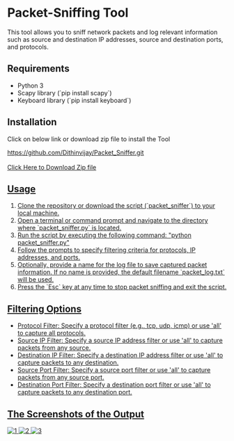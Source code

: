 <h1>Packet-Sniffing Tool</h1>
<p>This tool allows you to sniff network packets and log relevant information such as source and destination IP addresses, source and destination ports, and protocols.
</p>
<h2>Requirements</h2>
<ul>
<li>
Python 3
</li>
<li>
Scapy library (`pip install scapy`)
</li>
<li>
Keyboard library (`pip install keyboard`)
</li>
</li>
</ul>
<h2>
  Installation
</h2>
<p>Click on below link or download zip file to install the Tool</p>
<a href="https://github.com/Dithinvijay/Packet_Sniffer.git">https://github.com/Dithinvijay/Packet_Sniffer.git</a> 
<br>
<br>
<a href="https://github.com/Dithinvijay/Packet_Sniffer/archive/refs/heads/main.zip">Click Here to Download Zip file</>
<h2>Usage</h2>
<ol>
<li>Clone the repository or download the script (`packet_sniffer`) to your local machine.</li>
<li>Open a terminal or command prompt and navigate to the directory where `packet_sniffer.py` is located.</li>
<li>Run the script by executing the following command: "python packet_sniffer.py"</li>
<li>Follow the prompts to specify filtering criteria for protocols, IP addresses, and ports.</li>
<li> Optionally, provide a name for the log file to save captured packet information. If no name is provided, the default filename `packet_log.txt` will be used.</li>
<li>Press the `Esc` key at any time to stop packet sniffing and exit the script.</li>
</ol>
<h2>Filtering Options</h2>
<ul>
  <li>Protocol Filter: Specify a protocol filter (e.g., tcp, udp, icmp) or use 'all' to capture all protocols.</li>
  <li>Source IP Filter: Specify a source IP address filter or use 'all' to capture packets from any source.</li>
  <li>Destination IP Filter: Specify a destination IP address filter or use 'all' to capture packets to any destination.</li>
  <li>Source Port Filter: Specify a source port filter or use 'all' to capture packets from any source port.</li>
  <li>Destination Port Filter: Specify a destination port filter or use 'all' to capture packets to any destination port.</li>
</ul>
<h2>The Screenshots of the Output</h2>

![1](https://github.com/Dithinvijay/Packet_Sniffer/assets/123413489/e693f564-26c1-4a95-823a-527369f978ca)
![2](https://github.com/Dithinvijay/Packet_Sniffer/assets/123413489/d19f4e44-4930-42ca-a8e7-1ed47d92dcab)
![3](https://github.com/Dithinvijay/Packet_Sniffer/assets/123413489/9cfcb277-7223-44a3-82d6-17abd58eba96)
